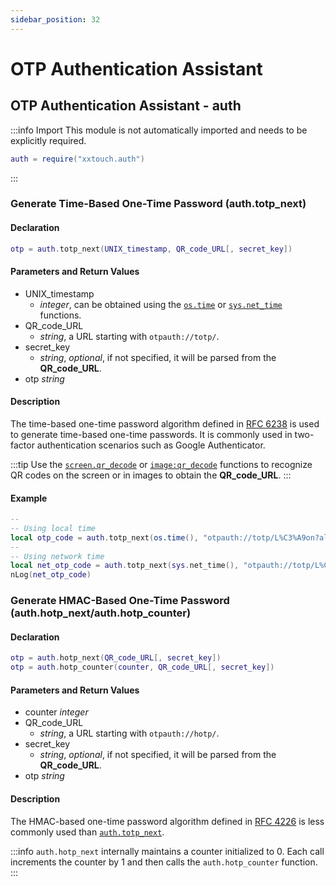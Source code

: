 ```yaml
---
sidebar_position: 32
---
```


# OTP Authentication Assistant

## OTP Authentication Assistant - auth

:::info Import
This module is not automatically imported and needs to be explicitly required.

```lua
auth = require("xxtouch.auth")
```

:::

### Generate Time-Based One-Time Password \(**auth\.totp\_next**\)

#### Declaration

```lua
otp = auth.totp_next(UNIX_timestamp, QR_code_URL[, secret_key])
```

#### Parameters and Return Values

- UNIX_timestamp
  - *integer*, can be obtained using the [`os.time`](https://cloudwu.github.io/lua53doc/manual.html#pdf-os.time) or [`sys.net_time`](sys.md#get-network-time-sysnet_time) functions.
- QR_code_URL
  - *string*, a URL starting with `otpauth://totp/`.
- secret_key
  - *string*, *optional*, if not specified, it will be parsed from the **QR_code_URL**.
- otp *string*

#### Description

The time-based one-time password algorithm defined in [RFC 6238](https://www.rfc-editor.org/rfc/rfc6238) is used to generate time-based one-time passwords. It is commonly used in two-factor authentication scenarios such as Google Authenticator.

:::tip
Use the [`screen.qr_decode`](screen.md#-screen-qr-code-recognition-screenqr_decode) or [`image:qr_decode`](img.md#qr-code-recognition-in-an-image-imageqr_decode) functions to recognize QR codes on the screen or in images to obtain the **QR_code_URL**.
:::

#### Example

```lua title="auth.totp_next"
--
-- Using local time
local otp_code = auth.totp_next(os.time(), "otpauth://totp/L%C3%A9on?algorithm=SHA256&digits=8&period=45&secret=AAAQEAYEAUDAOCAJBIFQYDIOB4")
--
-- Using network time
local net_otp_code = auth.totp_next(sys.net_time(), "otpauth://totp/L%C3%A9on?algorithm=SHA256&digits=8&period=45&secret=AAAQEAYEAUDAOCAJBIFQYDIOB4")
nLog(net_otp_code)
```

### Generate HMAC-Based One-Time Password \(**auth\.hotp\_next/auth\.hotp\_counter**\)

#### Declaration

```lua
otp = auth.hotp_next(QR_code_URL[, secret_key])
otp = auth.hotp_counter(counter, QR_code_URL[, secret_key])
```

#### Parameters and Return Values

- counter *integer*
- QR_code_URL
  - *string*, a URL starting with `otpauth://hotp/`.
- secret_key
  - *string*, *optional*, if not specified, it will be parsed from the **QR_code_URL**.
- otp *string*

#### Description

The HMAC-based one-time password algorithm defined in [RFC 4226](https://www.rfc-editor.org/rfc/rfc4226) is less commonly used than [`auth.totp_next`](#generate-time-based-one-time-password-authtotp_next).

:::info
`auth.hotp_next` internally maintains a counter initialized to 0. Each call increments the counter by 1 and then calls the `auth.hotp_counter` function.
:::
